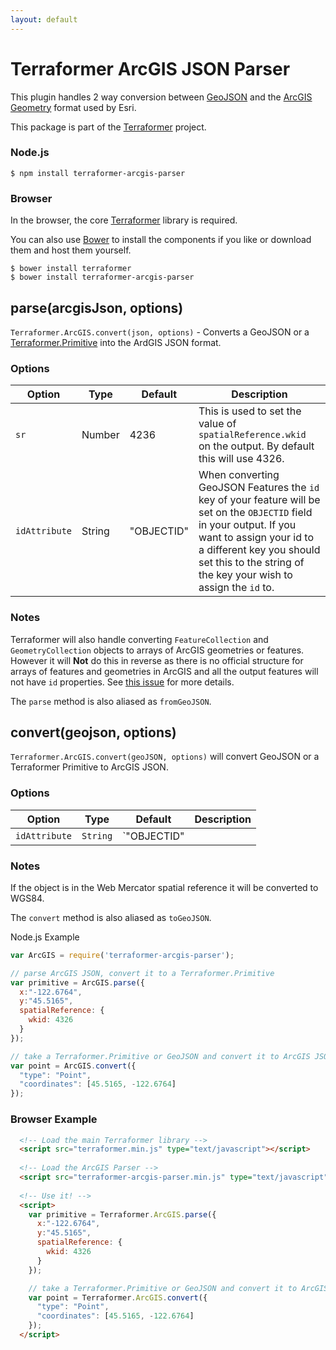 ```yaml
---
layout: default
---
```


# Terraformer ArcGIS JSON Parser

This plugin handles 2 way conversion between [GeoJSON](http://geojson.org/geojson-spec.html) and the [ArcGIS Geometry](http://help.arcgis.com/en/arcgisserver/10.0/apis/rest/geometry.html) format used by Esri.

This package is part of the [Terraformer](https://github.com/Esri/Terraformer) project.

<!-- table_of_contents -->

### Node.js

    $ npm install terraformer-arcgis-parser

### Browser

In the browser, the core [Terraformer](http://github.com/esri/terraformer) library is required.

You can also use [Bower](http://bower.io/) to install the components if you like or download them and host them yourself.

```
$ bower install terraformer
$ bower install terraformer-arcgis-parser
```

## parse(arcgisJson, options)

`Terraformer.ArcGIS.convert(json, options)` - Converts a GeoJSON or a [Terraformer.Primitive]() into the ArdGIS JSON format.

### Options

| Option | Type | Default | Description |
| --- | --- | --- | --- |
| `sr` | Number | 4236 | This is used to set the value of `spatialReference.wkid` on the output. By default this will use 4326. |
| `idAttribute` | String | "OBJECTID" |  When converting GeoJSON Features the `id` key of your feature will be set on the `OBJECTID` field in your output. If you want to assign your id to a different key you should set this to the string of the key your wish to assign the `id` to. |

### Notes
Terraformer will also handle converting `FeatureCollection` and `GeometryCollection` objects to arrays of ArcGIS geometries or features. However it will **Not** do this in reverse as there is no official structure for arrays of features and geometries in ArcGIS and all the output features will not have `id` properties. See [this issue](https://github.com/Esri/Terraformer/issues/104) for more details.

The `parse` method is also aliased as `fromGeoJSON`.

## convert(geojson, options)
`Terraformer.ArcGIS.convert(geoJSON, options)` will convert GeoJSON or a Terraformer Primitive to ArcGIS JSON.

### Options
| Option | Type | Default | Description |
| --- | --- | --- | --- |
| `idAttribute` | `String` | `"OBJECTID" || "FID"` | When converting ArcGIS Feature the `attributes` will contain id of the feature. This is usually called `OBJECTID` or `FID`. If your feature does not use the `OBJECTID` or `FID` keys as its id, you should define what the key representing your Features ID is.

### Notes
If the object is in the Web Mercator spatial reference it will be converted to WGS84.

The `convert` method is also aliased as `toGeoJSON`.

<div id=""></div> Node.js Example

```js
var ArcGIS = require('terraformer-arcgis-parser');

// parse ArcGIS JSON, convert it to a Terraformer.Primitive
var primitive = ArcGIS.parse({
  x:"-122.6764",
  y:"45.5165",
  spatialReference: {
    wkid: 4326
  }
});

// take a Terraformer.Primitive or GeoJSON and convert it to ArcGIS JSON
var point = ArcGIS.convert({
  "type": "Point",
  "coordinates": [45.5165, -122.6764]
});
```

### Browser Example

```html
  <!-- Load the main Terraformer library -->
  <script src="terraformer.min.js" type="text/javascript"></script>
  
  <!-- Load the ArcGIS Parser -->
  <script src="terraformer-arcgis-parser.min.js" type="text/javascript"></script>
  
  <!-- Use it! -->
  <script>
    var primitive = Terraformer.ArcGIS.parse({
      x:"-122.6764",
      y:"45.5165",
      spatialReference: {
        wkid: 4326
      }
    });

    // take a Terraformer.Primitive or GeoJSON and convert it to ArcGIS JSON
    var point = Terraformer.ArcGIS.convert({
      "type": "Point",
      "coordinates": [45.5165, -122.6764]
    });
  </script>
  ```